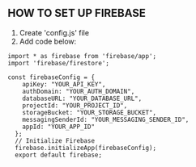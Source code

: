 ## HOW TO SET UP FIREBASE

1. Create 'config.js' file
2. Add code below:

```
import * as firebase from 'firebase/app';
import 'firebase/firestore';

const firebaseConfig = {
    apiKey: "YOUR_API_KEY",
    authDomain: "YOUR_AUTH_DOMAIN",
    databaseURL: "YOUR_DATABASE_URL",
    projectId: "YOUR_PROJECT_ID",
    storageBucket: "YOUR_STORAGE_BUCKET",
    messagingSenderId: "YOUR_MESSAGING_SENDER_ID",
    appId: "YOUR_APP_ID"
  };
  // Initialize Firebase
  firebase.initializeApp(firebaseConfig);
  export default firebase;
```
